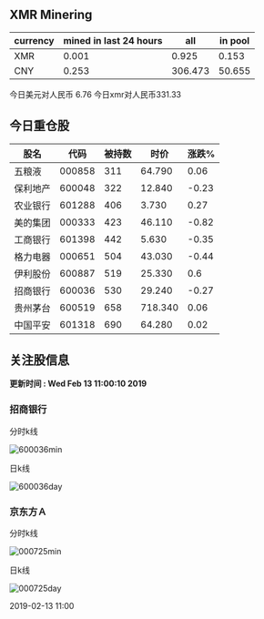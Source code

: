 ## XMR Minering

|currency|mined in last 24 hours|all|in pool|
|---|---|---|---|
|XMR|0.001|0.925|0.153|
|CNY|0.253|306.473|50.655|

今日美元对人民币 6.76	今日xmr对人民币331.33


## 今日重仓股 

|股名|代码|被持数|时价|涨跌%|
|---|---|---|---|---|
|五粮液|000858|311|64.790|0.06|
|保利地产|600048|322|12.840|-0.23|
|农业银行|601288|406|3.730|0.27|
|美的集团|000333|423|46.110|-0.82|
|工商银行|601398|442|5.630|-0.35|
|格力电器|000651|504|43.030|-0.44|
|伊利股份|600887|519|25.330|0.6|
|招商银行|600036|530|29.240|-0.27|
|贵州茅台|600519|658|718.340|0.06|
|中国平安|601318|690|64.280|0.02|

## 关注股信息
**更新时间 : Wed Feb 13 11:00:10 2019**
### 招商银行 
分时k线

![600036min](http://image.sinajs.cn/newchart/min/n/sh600036.gif)

日k线

![600036day](http://image.sinajs.cn/newchart/daily/n/sh600036.gif)

### 京东方Ａ 
分时k线

![000725min](http://image.sinajs.cn/newchart/min/n/sz000725.gif)

日k线

![000725day](http://image.sinajs.cn/newchart/daily/n/sz000725.gif)

2019-02-13 11:00